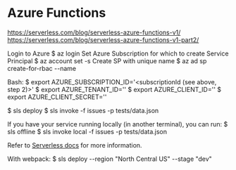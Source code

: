 # Azure Functions

<https://serverless.com/blog/serverless-azure-functions-v1/>
<https://serverless.com/blog/serverless-azure-functions-v1-part2/>

Login to Azure
$ az login
Set Azure Subscription for which to create Service Principal
$ az account set -s <subscription-id>
Create SP with unique name
$ az ad sp create-for-rbac --name <my-unique-name>

Bash:
$ export AZURE_SUBSCRIPTION_ID='<subscriptionId (see above, step 2)>'
$ export AZURE_TENANT_ID='<tenantId>'
$ export AZURE_CLIENT_ID='<servicePrincipalId>'
$ export AZURE_CLIENT_SECRET='<password>'

$ sls deploy
$ sls invoke -f issues -p tests/data.json

If you have your service running locally (in another terminal), you can run:
$ sls offline
$ sls invoke local -f issues -p tests/data.json

Refer to [Serverless docs](https://serverless.com/framework/docs/providers/azure/guide/intro/) for more information.

With webpack:
$ sls deploy --region "North Central US" --stage "dev"
